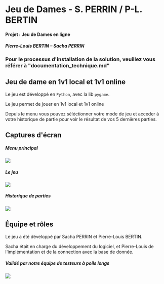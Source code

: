 # Jeu de Dames - S. PERRIN / P-L. BERTIN

#### Projet : Jeu de Dames en ligne

##### Pierre-Louis BERTIN – Sacha PERRIN 

### Pour le processus d'installation de la solution, veuillez vous référer à "documentation_technique.md"

## Jeu de dame en 1v1 local et 1v1 online

Le jeu est développé en ``Python``, avec la lib ``pygame``.

Le jeu permet de jouer en 1v1 local et 1v1 online

Depuis le menu vous pouvez séléctionner votre mode de jeu et acceder à votre historique de partie pour voir le résultat de vos 5 dernières parties.

## Captures d'écran

##### Menu principal
![](https://i.imgur.com/Pmrktu5.png)

##### Le jeu
![](https://i.imgur.com/LI2LjEx.png)

##### Historique de parties
![](https://i.imgur.com/aBupdtk.png)


## Équipe et rôles
Le jeu a été développé par Sacha PERRIN et Pierre-Louis BERTIN.

Sacha était en charge du développement du logiciel, et Pierre-Louis de l'implémentation et de la connection avec la base de donnée.

##### Validé par notre équipe de testeurs à poils longs
![](https://i.imgur.com/ur7mmzM.png)

